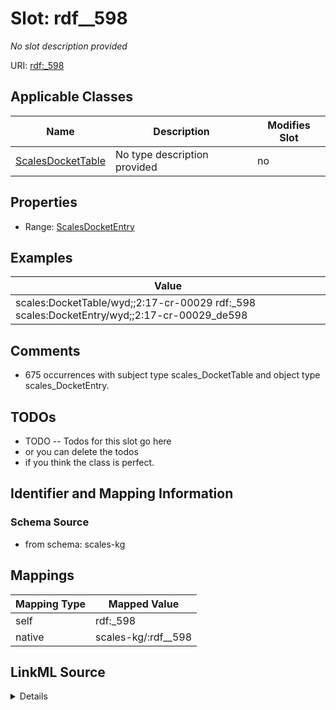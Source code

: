 

# Slot: rdf__598


_No slot description provided_





URI: [rdf:_598](http://www.w3.org/1999/02/22-rdf-syntax-ns#_598)



<!-- no inheritance hierarchy -->





## Applicable Classes

| Name | Description | Modifies Slot |
| --- | --- | --- |
| [ScalesDocketTable](../classes/ScalesDocketTable.md) | No type description provided |  no  |







## Properties

* Range: [ScalesDocketEntry](../classes/ScalesDocketEntry.md)






## Examples

| Value |
| --- |
| scales:DocketTable/wyd;;2:17-cr-00029 rdf:_598 scales:DocketEntry/wyd;;2:17-cr-00029_de598 |

## Comments

* 675 occurrences with subject type scales_DocketTable and object type scales_DocketEntry.

## TODOs

* TODO -- Todos for this slot go here
* or you can delete the todos
* if you think the class is perfect.

## Identifier and Mapping Information







### Schema Source


* from schema: scales-kg




## Mappings

| Mapping Type | Mapped Value |
| ---  | ---  |
| self | rdf:_598 |
| native | scales-kg/:rdf__598 |




## LinkML Source

<details>
```yaml
name: rdf__598
description: No slot description provided
todos:
- TODO -- Todos for this slot go here
- or you can delete the todos
- if you think the class is perfect.
comments:
- 675 occurrences with subject type scales_DocketTable and object type scales_DocketEntry.
examples:
- value: scales:DocketTable/wyd;;2:17-cr-00029 rdf:_598 scales:DocketEntry/wyd;;2:17-cr-00029_de598
from_schema: scales-kg
rank: 1000
slot_uri: rdf:_598
alias: rdf__598
domain_of:
- scales_DocketTable
range: scales_DocketEntry

```
</details>